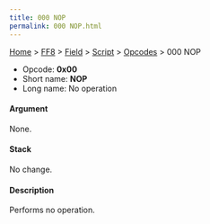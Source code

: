 ```yaml
---
title: 000 NOP
permalink: 000 NOP.html
---
```


[Home](../../../../Main%20Page.md) > [FF8](../../../../FF8.md) > [Field](../../../Field.md) > [Script](../../Script.md) > [Opcodes](../Opcodes.md) > 000 NOP

-   Opcode: **0x00**
-   Short name: **NOP**
-   Long name: No operation

#### Argument

None.

#### Stack

No change.

#### Description

Performs no operation.
